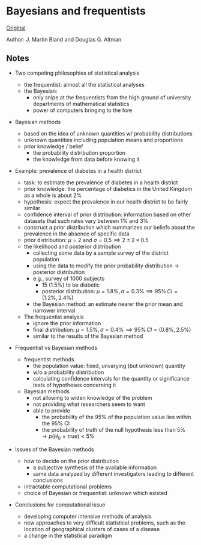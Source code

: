 # Bayesians and frequentists

[Original](https://www.ncbi.nlm.nih.gov/pmc/articles/PMC1114120/)

Author: J. Martin Bland and Douglas G. Altman


## Notes

+ Two competing philosophies of statistical analysis
  + the frequentist: almost all the statistical analyses
  + the Bayesian:
    + only snipe at the frequentists from the high ground of university departments of mathematical statistics
    + power of computers bringing to the fore

+ Bayesian methods
  + based on the idea of unknown quantities w/ probability distributions
  + unknown quantities including population means and proportions
  + prior knowledge / belief
    + the probability distribution proportion
    + the knowledge from data before knowing it
  
+ Example: prevalence of diabetes in a health district
  + task: to estimate the prevalence of diabetes in a health district
  + prior knowledge: the percentage of diabetics in the United Kingdom as a whole is about 2%
  + hypothesis: expect the prevalence in our health district to be fairly similar
  + confidence interval of prior distribution: information based on other datasets that such rates vary between 1% and 3%
  + construct a prior distribution which summarizes our beliefs about the prevalence in the absence of specific data
  + prior distribution: $\mu = 2$ and $\sigma = 0.5 \implies 2 \pm 2 \times 0.5$
  + the likelihood and posterior distribution
    + collecting some data by a sample survey of the district population
    + using the data to modify the prior probability distribution $\to$ posterior distribution
    + e.g., survey of 1000 subjects
      + 15 (1.5%) to be diabetic
      + posterior distribution: $\mu = 1.8\%, \sigma = 0.3\% \implies 95\%\,CI = (1.2\%, 2.4\%)$
    + the Bayesian method: an estimate nearer the prior mean and narrower interval
  + The frequentist analysis
    + ignore the prior information
    + final distribution: $\mu = 1.5\%, \sigma = 0.4\% \implies 95\%\, CI = (0.8\%, 2.5\%)$
    + similar to the results of the Bayesian method

+ Frequentist vs Bayesian methods
  + frequentist methods
    + the population value: fixed, unvarying (but unknown) quantity
    + w/o a probability distribution
    + calculating confidence intervals for the quantity or significance tests of hypotheses concerning it
  + Bayesian methods
    + not allowing to widen knowledge of the problem
    + not providing what researchers seem to want
    + able to provide
      + the probability of the 95% of the population value lies within the 95% CI
      + the probability of truth of the null hypothesis less than 5% $\to p(H_0 = \text{true}) < 5\%$ 

+ Issues of the Bayesian methods
  + how to decide on the prior distribution
    + a subjective synthesis of the available information
    + same data analyzed by different investigators leading to different conclusions
  + intractable computational problems
  + choice of Bayesian or frequentist: unknown which existed

+ Conclusions for computational issue
  + developing computer intensive methods of analysis
  + new approaches to very difficult statistical problems, such as the location of geographical clusters of cases of a disease
  + a change in the statistical paradigm


